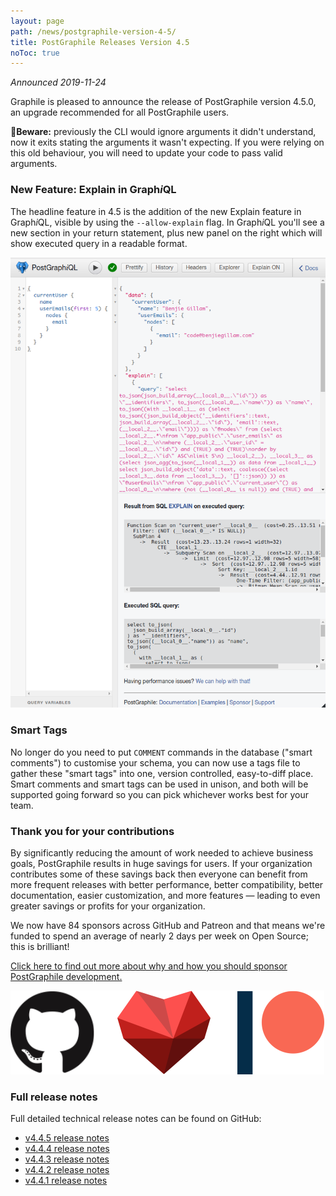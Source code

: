 ```yaml
---
layout: page
path: /news/postgraphile-version-4-5/
title: PostGraphile Releases Version 4.5
noToc: true
---
```


_Announced 2019-11-24_

<p class='intro'>
Graphile is pleased to announce the release of PostGraphile version 4.5.0, an upgrade recommended for all PostGraphile users.
</p>
<strong>🚨Beware:</strong> previously the CLI would ignore arguments it didn't understand, now it exits stating the arguments it wasn't expecting. If you were relying on this old behaviour, you will need to update your code to pass valid arguments.

### New Feature: Explain in Graph*i*QL

The headline feature in 4.5 is the addition of the new Explain feature in Graph*i*QL, visible by using the `--allow-explain` flag. In Graph*i*QL you'll see a new section in your return statement, plus new panel on the right which will show executed query in a readable format.

<div class="tc">
<img alt="Demo of the new GraphiQL Explain feature in PostGraphile" src="/images/graphiqlexplainbutton.png" />
</div>

### Smart Tags

No longer do you need to put `COMMENT` commands in the database ("smart comments") to customise your schema, you can now use a tags file to gather these "smart tags" into one, version controlled, easy-to-diff place. Smart comments and smart tags can be used in unison, and both will be supported going forward so you can pick whichever works best for your team.

### Thank you for your contributions

By significantly reducing the amount of work needed to achieve business goals, PostGraphile results in huge savings for users. If your organization contributes some of these savings back then everyone can benefit from more frequent releases with better performance, better compatibility, better documentation, easier customization, and more features — leading to even greater savings or profits for your organization.

We now have 84 sponsors across GitHub and Patreon and that means we're funded to spend an average of nearly 2 days per week on Open Source; this is brilliant!

[Click here to find out more about why and how you should sponsor PostGraphile development.](/sponsor/)

<div class="tc">
<img alt="Thank you" src="/images/thanks.png" />
</div>

### Full release notes

Full detailed technical release notes can be found on GitHub:

- [v4.4.5 release notes](https://github.com/graphile/postgraphile/releases/tag/v4.5.0)
- [v4.4.4 release notes](https://github.com/graphile/postgraphile/releases/tag/v4.4.4)
- [v4.4.3 release notes](https://github.com/graphile/postgraphile/releases/tag/v4.4.3)
- [v4.4.2 release notes](https://github.com/graphile/postgraphile/releases/tag/v4.4.2)
- [v4.4.1 release notes](https://github.com/graphile/postgraphile/releases/tag/v4.4.1)